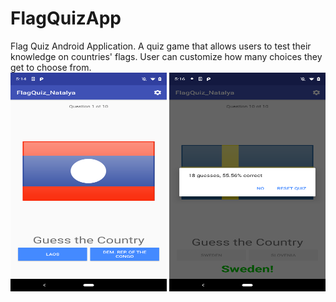 # FlagQuizApp
 Flag Quiz Android Application. A quiz game that allows users to test their knowledge on countries' flags. User can customize how many choices they get to choose from.
 <br>
<img alt="image of gameplay" src="https://github.com/N4t4ly4/FlagQuizApp/blob/master/exampleImage3.png" height="350" width="250">
<img alt="image of gameplay" src="https://github.com/N4t4ly4/FlagQuizApp/blob/master/exampleImage2.png" height="350" width="250">
